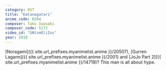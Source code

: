 ```yaml
---
category: OST
title: "Katanagatari"
anime_code: 6594
composer: Taku Iwasaki
composer_code: 5172
video_id: "GNtzmOliIos"
year: 2010
---
```

[Noragami]({{ site.url_prefixes.myanimelist.anime }}/20507), [Gurren Lagann]({{ site.url_prefixes.myanimelist.anime }}/2001) and [JoJo Part 2]({{ site.url_prefixes.myanimelist.anime }}/14719)? This man is all about hype.